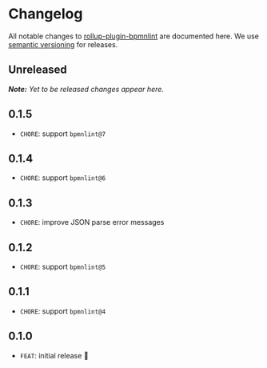 # Changelog

All notable changes to [rollup-plugin-bpmnlint](https://github.com/nikku/rollup-plugin-bpmnlint) are documented here. We use [semantic versioning](http://semver.org/) for releases.

## Unreleased

___Note:__ Yet to be released changes appear here._

## 0.1.5

* `CHORE`: support `bpmnlint@7`

## 0.1.4

* `CHORE`: support `bpmnlint@6`

## 0.1.3

* `CHORE`: improve JSON parse error messages

## 0.1.2

* `CHORE`: support `bpmnlint@5`

## 0.1.1

* `CHORE`: support `bpmnlint@4`

## 0.1.0

* `FEAT`: initial release :tada: